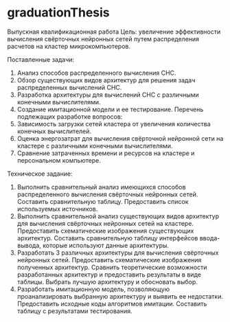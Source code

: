 # graduationThesis
Выпускная квалификационная работа 
Цель: увеличение эффективности вычисления свёрточных нейронных сетей путем
распределения расчетов на кластер микрокомпьютеров.

Поставленные задачи:
1. Анализ способов распределенного вычисления СНС.
2. Обзор существующих видов архитектур для решения задач распределенных вычислений
СНС.
3. Разработка архитектуры для вычислений СНС с различными конечными вычислителями.
4. Создание имитационной модели и ее тестирование.
Перечень подлежащих разработке вопросов:
1. Зависимость загрузки сетей кластера от увеличения количества конечных вычислителей.
2. Оценка энергозатрат для вычисления свёрточной нейронной сети на кластере с
различными конечными вычислителями.
3. Сравнение затраченных времени и ресурсов на кластере и персональном компьютере.

Техническое задание:
1. Выполнить сравнительный анализ имеющихся способов распределенного вычисления
свёрточных нейронных сетей. Составить сравнительную таблицу. Предоставить список
используемых источников.
2. Выполнить сравнительной анализ существующих видов архитектур для вычисления
свёрточных нейронных сетей на кластере. Предоставить схематические изображения
существующих архитектур. Составить сравнительную таблицу интерфейсов ввода-вывода,
которые используют данные архитектуры.
3. Разработать 3 различных архитектуры для вычисления свёрточных нейронных сетей.
Предоставить схематические изображения полученных архитектур. Сравнить
теоретические возможности разработанных архитектур и предоставить результаты в виде
таблицы. Выбрать лучшую архитектуру и обосновать выбор.
4. Разработать имитационную модель, позволяющую проанализировать выбранную
архитектуру и выявить ее недостатки. Предоставить исходные коды алгоритмов имитации.
Составить таблицу с результатами тестирования.
